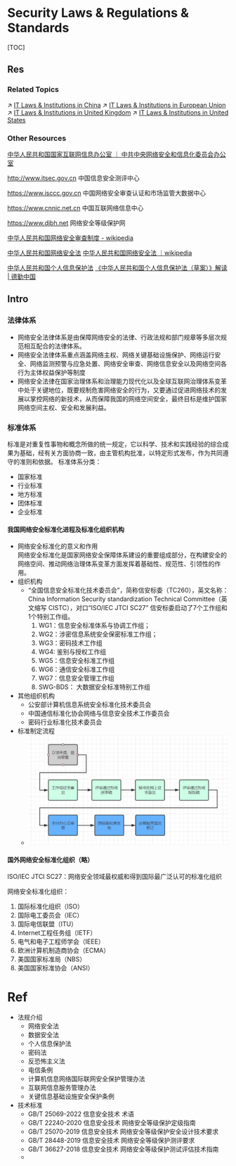 # Security Laws & Regulations & Standards

[TOC]



## Res
### Related Topics
↗ [IT Laws & Institutions in China](../../../🗺%20CS%20Overview/Laws%20&%20Regulations%20in%20Electronic%20&%20Information%20Fields/🇨🇳%20IT%20Laws%20&%20Institutions%20in%20China/IT%20Laws%20&%20Institutions%20in%20China.md)
↗ [IT Laws & Institutions in European Union](../../../🗺%20CS%20Overview/Laws%20&%20Regulations%20in%20Electronic%20&%20Information%20Fields/🇪🇺%20IT%20Laws%20&%20Institutions%20in%20European%20Union/IT%20Laws%20&%20Institutions%20in%20European%20Union.md)
↗ [IT Laws & Institutions in United Kingdom](../../../🗺%20CS%20Overview/Laws%20&%20Regulations%20in%20Electronic%20&%20Information%20Fields/🇬🇧%20IT%20Laws%20&%20Institutions%20in%20United%20Kingdom/IT%20Laws%20&%20Institutions%20in%20United%20Kingdom.md)
↗ [IT Laws & Institutions in United States](../../../🗺%20CS%20Overview/Laws%20&%20Regulations%20in%20Electronic%20&%20Information%20Fields/🇺🇸%20IT%20Laws%20&%20Institutions%20in%20United%20States/IT%20Laws%20&%20Institutions%20in%20United%20States.md)


### Other Resources
[中华人民共和国国家互联网信息办公室 ｜ 中共中央网络安全和信息化委员会办公室](http://www.cac.gov.cn)

http://www.itsec.gov.cn
中国信息安全测评中心

https://www.isccc.gov.cn
中国网络安全审查认证和市场监管大数据中心

https://www.cnnic.net.cn
中国互联网络信息中心

https://www.djbh.net
网络安全等级保护网

[中华人民共和国网络安全审查制度 - wikipedia](https://zh.wikipedia.org/zh-cn/中华人民共和国网络安全审查制度)

[中华人民共和国网络安全法](http://www.cac.gov.cn/2016-11/07/c_1119867116.htm)
[中华人民共和国网络安全法 ｜wikipedia](https://zh.wikipedia.org/zh-cn/中华人民共和国网络安全法)

[中华人民共和国个人信息保护法](http://www.npc.gov.cn/npc/c30834/202108/a8c4e3672c74491a80b53a172bb753fe.shtml)
[《中华人民共和国个人信息保护法（草案）》解读 | 德勤中国](https://www2.deloitte.com/cn/zh/pages/risk/articles/china-draft-personal-data-protection-law.html)



## Intro
### 法律体系
- 网络安全法律体系是由保障网络安全的法律、行政法规和部门规章等多层次规范相互配合的法律体系。
- 网络安全法律体系重点涵盖网络主权、网络关键基础设施保护、网络运行安全、网络监测预警与应急处置、网络安全审查、网络信息安全以及网络空间各行为主体权益保护等制度
- 网络安全法律在国家治理体系和治理能力现代化以及全球互联网治理体系变革中处于关键地位，既要规制危害网络安全的行为，又要通过促进网络技术的发展以掌控网络的新技术，从而保障我国的网络空间安全，最终目标是维护国家网络空间主权、安全和发展利益。


### 标准体系
标准是对重复性事物和概念所做的统一规定，它以科学、技术和实践经验的综合成果为基础，经有关方面协商一致，由主管机构批准，以特定形式发布，作为共同遵守的准则和依据。
标准体系分类：
- 国家标准
- 行业标准
- 地方标准
- 团体标准
- 企业标准
#### 我国网络安全标准化进程及标准化组织机构
- 网络安全标准化的意义和作用  
    网络安全标准化是国家网络安全保障体系建设的重要组成部分，在构建安全的网络空间、推动网络治理体系变革方面发挥着基础性、规范性、引领性的作用。
- 组织机构
    - “全国信息安全标准化技术委员会”，简称信安标委（TC260），英文名称：China Information Security standardization Technical Committee（英文缩写 CISTC），对口“ISO/IEC JTCI SC27” 信安标委启动了7个工作组和1个特别工作组。
        1. WG1：信息安全标准体系与协调工作组；
        2. WG2：涉密信息系统安全保密标准工作组；
        3. WG3：密码技术工作组
        4. WG4: 鉴别与授权工作组
        5. WG5：信息安全标准工作组
        6. WG6：通信安全标准工作组
        7. WG7：信息安全管理工作组
        8. SWG-BDS： 大数据安全标准特别工作组
- 其他组织机构
    - 公安部计算机信息系统安全标准化技术委员会
    - 中国通信标准化协会网络与信息安全技术工作委员会
    - 密码行业标准化技术委员会
- 标准制定流程
	- ![](../../../../Assets/Pics/Pasted%20image%2020231008155948.png)
#### 国外网络安全标准化组织（略）
ISO/IEC JTCI SC27：网络安全领域最权威和得到国际最广泛认可的标准化组织

网络安全标准化组织：
1. 国际标准化组织（ISO）
2. 国际电工委员会（IEC）
3. 国际电信联盟（ITU）
4. Internet工程任务组（IETF）
5. 电气和电子工程师学会（IEEE）
6. 欧洲计算机制造商协会（ECMA）
7. 美国国家标准局（NBS）
8. 美国国家标准协会（ANSI）



# Ref
[中国网络与信息安全九大法律法规介绍（附下载）]: https://mp.weixin.qq.com/s/h_lAP-NWgDR36KrIjpjVFg
- 法规介绍
	- 网络安全法
	- 数据安全法
	- 个人信息保护法
	- 密码法
	- 反恐怖主义法
	- 电信条例
	- 计算机信息网络国际联网安全保护管理办法
	- 互联网信息服务管理办法
	- 关键信息基础设施安全保护条例
- 技术标准
	- GB/T 25069-2022 信息安全技术 术语
	- GB/T 22240-2020 信息安全技术 网络安全等级保护定级指南
	- GB/T 25070-2019 信息安全技术 网络安全等级保护安全设计技术要求
	- GB/T 28448-2019 信息安全技术 网络安全等级保护测评要求
	- GB/T 36627-2018 信息安全技术 网络安全等级保护测试评估技术指南
	- 

